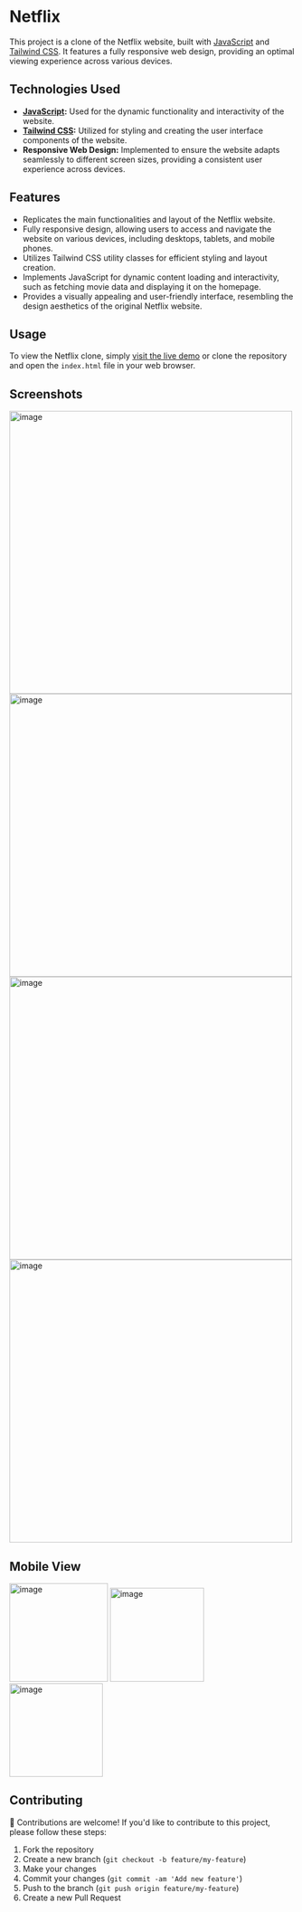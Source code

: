 # Netflix 

This project is a clone of the Netflix website, built with [JavaScript](https://developer.mozilla.org/en-US/docs/Web/JavaScript) and [Tailwind CSS](https://tailwindcss.com/). It features a fully responsive web design, providing an optimal viewing experience across various devices.

## Technologies Used

- **[JavaScript](https://developer.mozilla.org/en-US/docs/Web/JavaScript):** Used for the dynamic functionality and interactivity of the website.
- **[Tailwind CSS](https://tailwindcss.com/):** Utilized for styling and creating the user interface components of the website.
- **Responsive Web Design:** Implemented to ensure the website adapts seamlessly to different screen sizes, providing a consistent user experience across devices.

## Features

- Replicates the main functionalities and layout of the Netflix website.
- Fully responsive design, allowing users to access and navigate the website on various devices, including desktops, tablets, and mobile phones.
- Utilizes Tailwind CSS utility classes for efficient styling and layout creation.
- Implements JavaScript for dynamic content loading and interactivity, such as fetching movie data and displaying it on the homepage.
- Provides a visually appealing and user-friendly interface, resembling the design aesthetics of the original Netflix website.

## Usage

To view the Netflix clone, simply [visit the live demo](#) or clone the repository and open the `index.html` file in your web browser.

## Screenshots


<img width="500" alt="image" src="https://github.com/AkibJafri/Netflix/assets/111608954/35a8a093-403e-4bea-9519-1938751e21fd">
<img width="500" alt="image" src="https://github.com/AkibJafri/Netflix/assets/111608954/1bd39c96-2d32-4a48-91d1-a6da73c1e484">
<img width="500" alt="image" src="https://github.com/AkibJafri/Netflix/assets/111608954/dcdb02e7-c324-46ff-b24d-274a06adcbed">
<img width="500" alt="image" src="https://github.com/AkibJafri/Netflix/assets/111608954/63921fde-1757-480e-924d-bb53b5fc8ee4">

## Mobile View
<img width="174" alt="image" src="https://github.com/AkibJafri/Netflix/assets/111608954/ce5ec519-5808-4aa1-8d83-9f1b2a60ad44">
<img width="166" alt="image" src="https://github.com/AkibJafri/Netflix/assets/111608954/47b1a174-e1fb-4868-b4e3-24adf1c5dce9">
<img width="165" alt="image" src="https://github.com/AkibJafri/Netflix/assets/111608954/0c707bb0-4485-478d-914c-07bf9b29e6df">





## Contributing

🤝 Contributions are welcome! If you'd like to contribute to this project, please follow these steps:
1. Fork the repository
2. Create a new branch (`git checkout -b feature/my-feature`)
3. Make your changes
4. Commit your changes (`git commit -am 'Add new feature'`)
5. Push to the branch (`git push origin feature/my-feature`)
6. Create a new Pull Request
